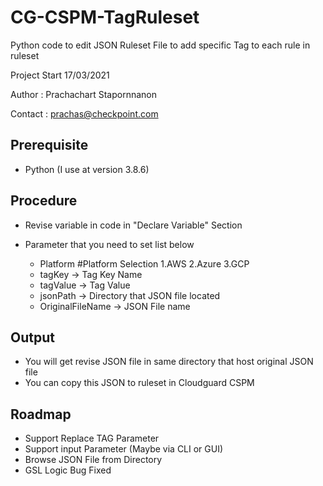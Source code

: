 # CG-CSPM-TagRuleset
Python code to edit JSON Ruleset File to add specific Tag to each rule in ruleset


Project Start 17/03/2021

Author : Prachachart Stapornnanon

Contact : prachas@checkpoint.com

Prerequisite
-
- Python (I use at version 3.8.6)

Procedure
-
- Revise variable in code in "Declare Variable" Section
- Parameter that you need to set list below
    
    - Platform  #Platform Selection 1.AWS 2.Azure 3.GCP
    - tagKey -> Tag Key Name
    - tagValue -> Tag Value
    - jsonPath -> Directory that JSON file located
    - OriginalFileName -> JSON File name

Output
-
- You will get revise JSON file in same directory that host original JSON file
- You can copy this JSON to ruleset in Cloudguard CSPM

Roadmap
-
- Support Replace TAG Parameter
- Support input Parameter (Maybe via CLI or GUI)
- Browse JSON File from Directory 
- GSL Logic Bug Fixed